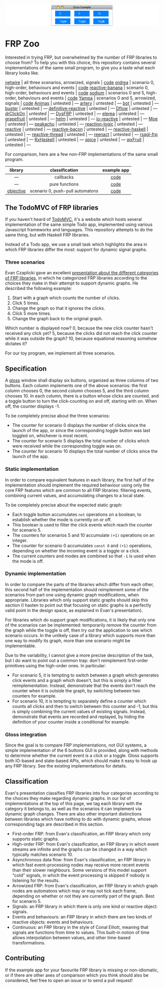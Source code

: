 ![A window with 6 buttons labelled "0", "5", "10", "toggle", "toggle", and "toggle".](toy-app-thumbnail.png)

# FRP Zoo

Interested in trying FRP, but overwhelmed by the number of FRP libraries to choose from? To help you with this choice, this repository contains several implementations of the same small program, to give you a taste what each library looks like.

[netwire](https://hackage.haskell.org/package/netwire) | all three scenarios, arrowized, signals | [code](netwire-example/Main.hs)
[ordrea](https://hackage.haskell.org/package/ordrea) | scenario 0, high-order, behaviours and events | [code](ordrea-example/Main.hs)
[reactive-banana](https://hackage.haskell.org/package/reactive-banana) | scenario 0, high-order, behaviours and events | [code](reactive-banana-example/Main.hs)
[sodium](https://hackage.haskell.org/package/sodium) | scenarios 0 and 5, high-order, behaviours and events | [code](sodium-example/Main.hs)
[Yampa](https://hackage.haskell.org/package/Yampa) | scenarios 0 and 5, arrowized, signals | [code](Yampa-example/Main.hs)
[Animas](https://hackage.haskell.org/package/Animas) | untested | —
[artery](https://hackage.haskell.org/package/artery) | untested | —
[bot](https://hackage.haskell.org/package/bot) | untested | —
[buster](https://hackage.haskell.org/package/buster) | untested | —
[definitive-reactive](https://hackage.haskell.org/package/definitive-reactive) | untested | —
[Dflow](https://hackage.haskell.org/package/Dflow) | untested | —
[drClickOn](https://hackage.haskell.org/package/drClickOn) | untested | —
[DysFRP](https://hackage.haskell.org/package/DysFRP) | untested | —
[elerea](https://hackage.haskell.org/package/elerea) | untested | —
[grapefruit](https://hackage.haskell.org/package/grapefruit-frp) | untested | —
[helm](https://hackage.haskell.org/package/helm) | untested | —
[io-reactive](https://hackage.haskell.org/package/io-reactive) | untested | —
[Moe](https://hackage.haskell.org/package/Moe) | untested | —
[peakachu](https://hackage.haskell.org/package/peakachu) | untested | —
[reaction-logic](https://hackage.haskell.org/package/reaction-logic) | untested | —
[reactive](https://hackage.haskell.org/package/reactive) | untested | —
[reactive-bacon](https://hackage.haskell.org/package/reactive-bacon) | untested | —
[reactive-haskell](https://hackage.haskell.org/package/reactive-haskell) | untested | —
[reactive-thread](https://hackage.haskell.org/package/reactive-thread) | untested | —
[reenact](https://hackage.haskell.org/package/reenact) | untested | —
[rsagl-frp](https://hackage.haskell.org/package/rsagl-frp) | untested | —
[RxHaskell](https://hackage.haskell.org/package/RxHaskell) | untested | —
[spice](https://hackage.haskell.org/package/spice) | untested | —
[wxFruit](https://hackage.haskell.org/package/wxFruit) | untested | —

For comparison, here are a few non-FRP implementations of the same small program.

library | classification | example app
:---:|:---:|:---:
— | callbacks | [code](callback-example/Main.hs)
— | pure functions | [code](gloss-example/Main.hs)
[objective](https://hackage.haskell.org/package/objective) | scenario 0, push-pull automatons | [code](objective-example/Main.hs)

## The TodoMVC of FRP libraries

If you haven't heard of [TodoMVC](http://todomvc.com/), it's a website which hosts several implementation of the same simple Todo app, implemented using various Javascript frameworks and languages. This repository attempts to do the same thing, but with Haskell FRP libraries.

Instead of a Todo app, we use a small task which highlights the area in which FRP libraries differ the most: support for dynamic signal graphs.

### Three scenarios

Evan Czaplicki gave an excellent [presentation about the different categories of FRP libraries](https://www.youtube.com/watch?v=Agu6jipKfYw), in which he categorized FRP libraries according to the choices they make in their attempt to support dynamic graphs. He described the following example:

1. Start with a graph which counts the number of clicks.
1. Click 5 times.
1. Change the graph so that it ignores the clicks.
1. Click 5 more times.
1. Change the graph back to the original graph.

Which number is displayed now? 0, because the new click counter hasn't received any click yet? 5, because the clicks did not reach the click counter while it was outside the graph? 10, because equational reasoning somehow dictates it?

For our toy program, we implement all three scenarios.

## Specification

A [gloss](gloss.ouroborus.net) window shall display six buttons, organized as three columns of two buttons. Each column implements one of the above scenarios: the first column chooses 0, the second column chooses 5, and the third column chooses 10. In each column, there is a button whose clicks are counted, and a toggle button to turn the click-counting on and off, starting with on. When off, the counter displays -1.

To be completely precise about the three scenarios:

* The counter for scenario 0 displays the number of clicks since the launch of the app, or since the corresponding toggle button was last toggled on, whichever is most recent.
* The counter for scenario 5 displays the total number of clicks which were received while the corresponding toggle was on.
* The counter for scenario 10 displays the total number of clicks since the launch of the app.

### Static implementation

In order to compare equivalent features in each library, the first half of the implementation should implement the required behaviour using only the core FRP features which are common to all FRP libraries: filtering events, combining current values, and accumulating changes to a local state.

To be completely precise about the expected static graph:

* Each toggle button accumulates `not` operations on a boolean, to establish whether the mode is currently on or off.
* This boolean is used to filter the click events which reach the counter for scenario 5.
* The counters for scenarios 5 and 10 accumulate `(+1)` operations on an integer.
* The counter for scenario 0 accumulates `const 0` and `(+1)` operations, depending on whether the incoming event is a toggle or a click.
* The current counters and modes are combined so that `-1` is used when the mode is off.

### Dynamic implementation

In order to compare the parts of the libraries which differ from each other, this second half of the implementation should reimplement some of the scenarios from part one using dynamic graph modifications, when appropriate. Libraries which only support static graphs should skip this section (I hasten to point out that focusing on static graphs is a perfectly valid point in the design space, as explained in Evan's presentation).

For libraries which do support graph modifications, it is likely that only one of the scenarios can be implemented: temporarily remove the counter from the graph while the toggle is off, then try out the application to see which scenario occurs. In the unlikely case of a library which supports more than one way to modify its graph, more than one scenario might be implementable.

Due to the variability, I cannot give a more precise description of the task, but I do want to point out a common trap: don't reimplement first-order primitives using the high-order ones. In particular:

* For scenario 5, it is tempting to switch between a graph which generates click events and a graph which doesn't, but this is simply a filter reimplementation. Instead, demonstrate that the events don't reach the counter when it is outside the graph, by switching between two counters for example.
* For scenario 10, it is tempting to separately define a counter which counts all clicks and then to switch between this counter and -1, but this is simply combining the current values of existing signals. Instead, demonstrate that events are recorded and replayed, by hiding the definition of your counter inside a conditional for example.

### Gloss integration

Since the goal is to compare FRP implementations, not GUI systems, a simple implementation of the 6 buttons GUI is provided, along with methods to determine whether the current event is a click or a toggle. Gloss supports both IO-based and state-based APIs, which should make it easy to hook up any FRP library. See the existing implementations for details.

## Classification

Evan's presentation classifies FRP libraries into four categories according to the choices they make regarding dynamic graphs. In our list of implementations at the top of this page, we tag each library with the category it belongs to, as well as the scenarios it can implement via dynamic graph changes. There are also other important distinctions between libraries which have nothing to do with dynamic graphs, whose corresponding tags are described in this section.

* First-order FRP: from Evan's classification, an FRP library which only supports static graphs.
* High-order FRP: from Evan's classification, an FRP library in which event streams are infinite and the graphs can be changed in a way which typically matches scenario 10.
* Asynchronous data flow: from Evan's classification, an FRP library in which fast event-processing nodes may receive more recent events than their slower neighbours. Some versions of this model support "cold" signals, in which the event processing is skipped if nobody is listening for the results.
* Arrowized FRP: from Evan's classification, an FRP library in which graph nodes are automatons which may or may not tick each frame, depending on whether or not they are currently part of the graph. Best for scenario 5.
* Signals: an FRP library in which there is only one kind or reactive object: signals.
* Events and behaviours: an FRP library in which there are two kinds of reactive objects: events and behaviours.
* Continuous: an FRP library in the style of Conal Elliott, meaning that signals are functions from time to values. This built-in notion of time allows interpolation between values, and other time-based transformations.


## Contributing

If the example app for your favourite FRP library is missing or non-idiomatic, or if there are other axes of comparison which you think should also be considered, feel free to open an issue or to send a pull request!
